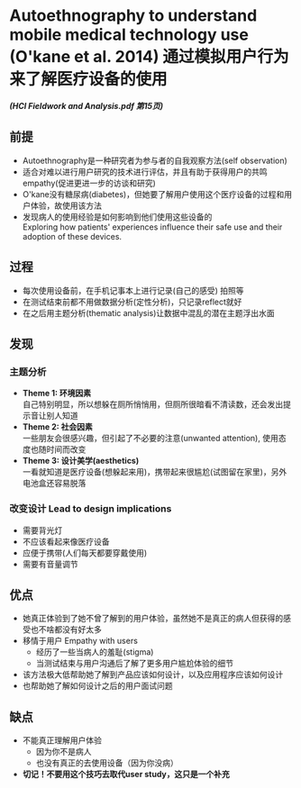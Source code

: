 # Autoethnography to understand mobile medical technology use (O'kane et al. 2014) 通过模拟用户行为来了解医疗设备的使用

***(HCI Fieldwork and Analysis.pdf 第15页)***

## 前提
* Autoethnography是一种研究者为参与者的自我观察方法(self observation)  
* 适合对难以进行用户研究的技术进行评估，并且有助于获得用户的共鸣empathy(促进更进一步的访谈和研究)
* O'kane没有糖尿病(diabetes)，但她要了解用户使用这个医疗设备的过程和用户体验，故使用该方法  
* 发现病人的使用经验是如何影响到他们使用这些设备的  
Exploring how patients' experiences influence their safe use and their adoption of these devices.

## 过程
* 每次使用设备前，在手机记事本上进行记录(自己的感受) 拍照等
* 在测试结束前都不用做数据分析(定性分析)，只记录reflect就好
* 在之后用主题分析(thematic analysis)让数据中混乱的潜在主题浮出水面

## 发现
### 主题分析
* **Theme 1: 环境因素**  
自己特别明显，所以想躲在厕所悄悄用，但厕所很暗看不清读数，还会发出提示音让别人知道
* **Theme 2: 社会因素**  
一些朋友会很感兴趣，但引起了不必要的注意(unwanted attention), 使用态度也随时间而改变
* **Theme 3: 设计美学(aesthetics)**  
一看就知道是医疗设备(想躲起来用)，携带起来很尴尬(试图留在家里)，另外电池盒还容易脱落

### 改变设计 Lead to design implications
* 需要背光灯
* 不应该看起来像医疗设备
* 应便于携带(人们每天都要穿戴使用)
* 需要有音量调节

## 优点
* 她真正体验到了她不曾了解到的用户体验，虽然她不是真正的病人但获得的感受也不啥都没有好太多
* 移情于用户 Empathy with users
	* 经历了一些当病人的羞耻(stigma)
	* 当测试结束与用户沟通后了解了更多用户尴尬体验的细节
* 该方法极大低帮助她了解到产品应该如何设计，以及应用程序应该如何设计
* 也帮助她了解如何设计之后的用户面试问题 

## 缺点
* 不能真正理解用户体验
	* 因为你不是病人
	* 也没有真正的去使用设备（因为你没病）
* **切记！不要用这个技巧去取代user study，这只是一个补充**
